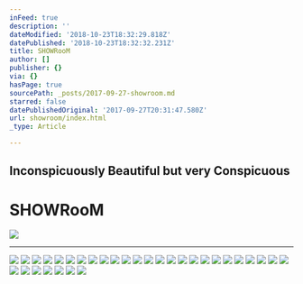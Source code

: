 ```yaml
---
inFeed: true
description: ''
dateModified: '2018-10-23T18:32:29.818Z'
datePublished: '2018-10-23T18:32:32.231Z'
title: SHOWRooM
author: []
publisher: {}
via: {}
hasPage: true
sourcePath: _posts/2017-09-27-showroom.md
starred: false
datePublishedOriginal: '2017-09-27T20:31:47.580Z'
url: showroom/index.html
_type: Article

---
```

## Inconspicuously Beautiful but very Conspicuous

# SHOWRooM
![](https://the-grid-user-content.s3-us-west-2.amazonaws.com/47674def-283f-49a5-9ae7-19bfdfb648dc.jpg)

---

![](https://the-grid-user-content.s3-us-west-2.amazonaws.com/2c442e49-71e3-45cb-b9ba-fd0ecc01f0cf.jpg)
![](https://the-grid-user-content.s3-us-west-2.amazonaws.com/e9a2e73f-1fd6-44c4-949c-6f19bfbc0675.jpg)
![](https://the-grid-user-content.s3-us-west-2.amazonaws.com/a8e33155-cfb4-4402-8753-efb827ca79ab.jpg)
![](https://the-grid-user-content.s3-us-west-2.amazonaws.com/6847decc-6060-4827-8bd5-59ef367e1d09.jpg)
![](https://the-grid-user-content.s3-us-west-2.amazonaws.com/403259a7-4393-4785-9c37-35df4c3f8959.jpg)
![](https://the-grid-user-content.s3-us-west-2.amazonaws.com/2a2bea29-c59c-4973-9022-6c78c2392ecb.jpg)
![](https://the-grid-user-content.s3-us-west-2.amazonaws.com/729701ca-2b9f-4ea6-b274-08ee3e67a07c.jpg)
![](https://the-grid-user-content.s3-us-west-2.amazonaws.com/c30bcb8f-c993-4f5b-84ab-18feb15cb2fc.jpg)
![](https://the-grid-user-content.s3-us-west-2.amazonaws.com/9d356ba0-ce4f-47de-89bc-49b7bf5ce462.jpg)
![](https://the-grid-user-content.s3-us-west-2.amazonaws.com/60070a3c-5b21-4a3e-a661-8c05e31cc7de.jpg)
![](https://the-grid-user-content.s3-us-west-2.amazonaws.com/1d157ed1-cf16-4508-acc8-86a07b579391.jpg)
![](https://the-grid-user-content.s3-us-west-2.amazonaws.com/30afdb6d-e434-4d48-8e4a-d70861206b7a.jpg)
![](https://the-grid-user-content.s3-us-west-2.amazonaws.com/11e93947-ac6a-4dbe-997f-a5edaacfca18.jpg)
![](https://the-grid-user-content.s3-us-west-2.amazonaws.com/04337191-a772-4cb6-8464-d9363ab6a8fd.jpg)
![](https://the-grid-user-content.s3-us-west-2.amazonaws.com/1a450b5d-9bf4-4e3c-93fb-ec76718112bf.jpg)
![](https://the-grid-user-content.s3-us-west-2.amazonaws.com/ecc0fc71-406d-4c5f-b677-fce98f6c919e.jpg)
![](https://the-grid-user-content.s3-us-west-2.amazonaws.com/c3a84c7e-c44f-4f92-8fda-ed1d05942012.jpg)
![](https://the-grid-user-content.s3-us-west-2.amazonaws.com/40e0ffc2-5c59-4113-8233-80a5c7eeca7c.jpg)
![](https://the-grid-user-content.s3-us-west-2.amazonaws.com/f41d101d-972d-42c4-9cb7-8229d07b7b16.jpg)
![](https://the-grid-user-content.s3-us-west-2.amazonaws.com/831100b3-b487-430c-bf5c-0b87d6aea21c.jpg)
![](https://the-grid-user-content.s3-us-west-2.amazonaws.com/fe0f3782-92a5-4dec-885b-8c36131c2e8e.jpg)
![](https://the-grid-user-content.s3-us-west-2.amazonaws.com/4a5ed2ab-972c-4f0f-a859-75e03b6dd237.jpg)
![](https://the-grid-user-content.s3-us-west-2.amazonaws.com/f6ad8090-4455-4d96-a781-9df85281755d.jpg)
![](https://the-grid-user-content.s3-us-west-2.amazonaws.com/090e9e56-7587-47dd-9090-d2b6cbb0728f.jpg)
![](https://the-grid-user-content.s3-us-west-2.amazonaws.com/fc40e3e1-98cb-4333-84a0-8f7c5c6b3fec.jpg)
![](https://the-grid-user-content.s3-us-west-2.amazonaws.com/ae4944c3-9687-48a4-9ec5-d0624ec1fe39.jpg)
![](https://the-grid-user-content.s3-us-west-2.amazonaws.com/4e8e2d8c-9d9b-4175-80f8-2237f6489c27.jpg)
![](https://the-grid-user-content.s3-us-west-2.amazonaws.com/a36bfb4f-910b-4b65-8368-a6842af41dac.jpg)
![](https://the-grid-user-content.s3-us-west-2.amazonaws.com/80b597de-8de9-45dc-9fec-29971b5932e8.jpg)
![](https://s3-us-west-2.amazonaws.com/the-grid-img/p/ca7409ec33da8ef404dba600220d78c84b2043be.jpg)
![](https://the-grid-user-content.s3-us-west-2.amazonaws.com/6c98163c-0e51-4d72-aa61-5d3c3ff7e2d8.jpg)
![](https://the-grid-user-content.s3-us-west-2.amazonaws.com/ab26561c-e1a6-4b76-9746-a066e4de0744.jpg)
